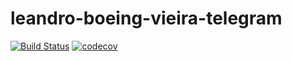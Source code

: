 # leandro-boeing-vieira-telegram

[![Build Status](https://travis-ci.org/lepsistemas/leandro-boeing-vieira-telegram.svg?branch=master)](https://travis-ci.org/lepsistemas/leandro-boeing-vieira-telegram) [![codecov](https://codecov.io/gh/lepsistemas/leandro-boeing-vieira-telegram/branch/master/graph/badge.svg)](https://codecov.io/gh/lepsistemas/leandro-boeing-vieira-telegram)